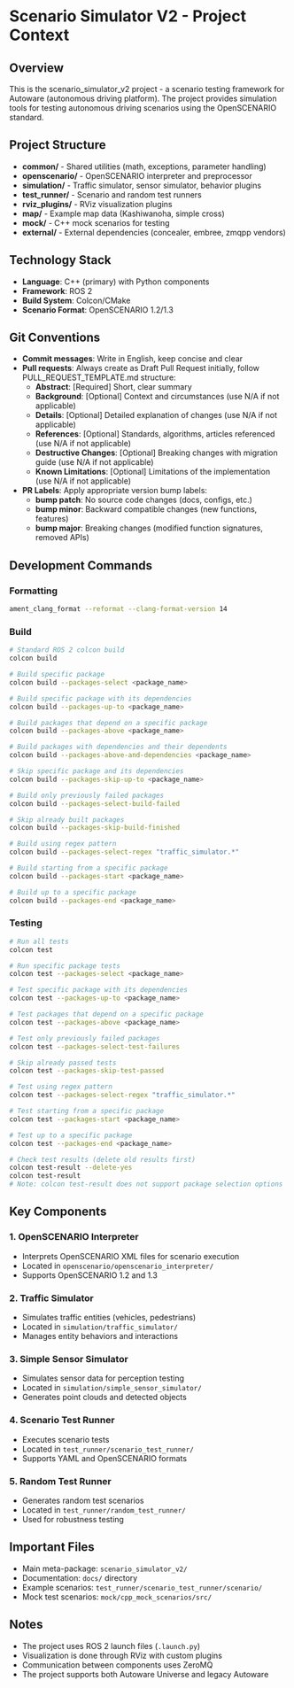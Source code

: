 # Scenario Simulator V2 - Project Context

## Overview
This is the scenario_simulator_v2 project - a scenario testing framework for Autoware (autonomous driving platform). The project provides simulation tools for testing autonomous driving scenarios using the OpenSCENARIO standard.

## Project Structure
- **common/** - Shared utilities (math, exceptions, parameter handling)
- **openscenario/** - OpenSCENARIO interpreter and preprocessor
- **simulation/** - Traffic simulator, sensor simulator, behavior plugins
- **test_runner/** - Scenario and random test runners
- **rviz_plugins/** - RViz visualization plugins
- **map/** - Example map data (Kashiwanoha, simple cross)
- **mock/** - C++ mock scenarios for testing
- **external/** - External dependencies (concealer, embree, zmqpp vendors)

## Technology Stack
- **Language**: C++ (primary) with Python components
- **Framework**: ROS 2
- **Build System**: Colcon/CMake
- **Scenario Format**: OpenSCENARIO 1.2/1.3

## Git Conventions
- **Commit messages**: Write in English, keep concise and clear
- **Pull requests**: Always create as Draft Pull Request initially, follow PULL_REQUEST_TEMPLATE.md structure:
  - **Abstract**: [Required] Short, clear summary
  - **Background**: [Optional] Context and circumstances (use N/A if not applicable)
  - **Details**: [Optional] Detailed explanation of changes (use N/A if not applicable)
  - **References**: [Optional] Standards, algorithms, articles referenced (use N/A if not applicable)
  - **Destructive Changes**: [Optional] Breaking changes with migration guide (use N/A if not applicable)
  - **Known Limitations**: [Optional] Limitations of the implementation (use N/A if not applicable)
- **PR Labels**: Apply appropriate version bump labels:
  - **bump patch**: No source code changes (docs, configs, etc.)
  - **bump minor**: Backward compatible changes (new functions, features)
  - **bump major**: Breaking changes (modified function signatures, removed APIs)

## Development Commands

### Formatting
```bash
ament_clang_format --reformat --clang-format-version 14
```

### Build
```bash
# Standard ROS 2 colcon build
colcon build

# Build specific package
colcon build --packages-select <package_name>

# Build specific package with its dependencies
colcon build --packages-up-to <package_name>

# Build packages that depend on a specific package
colcon build --packages-above <package_name>

# Build packages with dependencies and their dependents
colcon build --packages-above-and-dependencies <package_name>

# Skip specific package and its dependencies
colcon build --packages-skip-up-to <package_name>

# Build only previously failed packages
colcon build --packages-select-build-failed

# Skip already built packages
colcon build --packages-skip-build-finished

# Build using regex pattern
colcon build --packages-select-regex "traffic_simulator.*"

# Build starting from a specific package
colcon build --packages-start <package_name>

# Build up to a specific package
colcon build --packages-end <package_name>
```

### Testing
```bash
# Run all tests
colcon test

# Run specific package tests
colcon test --packages-select <package_name>

# Test specific package with its dependencies
colcon test --packages-up-to <package_name>

# Test packages that depend on a specific package
colcon test --packages-above <package_name>

# Test only previously failed packages
colcon test --packages-select-test-failures

# Skip already passed tests
colcon test --packages-skip-test-passed

# Test using regex pattern
colcon test --packages-select-regex "traffic_simulator.*"

# Test starting from a specific package
colcon test --packages-start <package_name>

# Test up to a specific package
colcon test --packages-end <package_name>

# Check test results (delete old results first)
colcon test-result --delete-yes
colcon test-result
# Note: colcon test-result does not support package selection options
```

## Key Components

### 1. OpenSCENARIO Interpreter
- Interprets OpenSCENARIO XML files for scenario execution
- Located in `openscenario/openscenario_interpreter/`
- Supports OpenSCENARIO 1.2 and 1.3

### 2. Traffic Simulator
- Simulates traffic entities (vehicles, pedestrians)
- Located in `simulation/traffic_simulator/`
- Manages entity behaviors and interactions

### 3. Simple Sensor Simulator
- Simulates sensor data for perception testing
- Located in `simulation/simple_sensor_simulator/`
- Generates point clouds and detected objects

### 4. Scenario Test Runner
- Executes scenario tests
- Located in `test_runner/scenario_test_runner/`
- Supports YAML and OpenSCENARIO formats

### 5. Random Test Runner
- Generates random test scenarios
- Located in `test_runner/random_test_runner/`
- Used for robustness testing

## Important Files
- Main meta-package: `scenario_simulator_v2/`
- Documentation: `docs/` directory
- Example scenarios: `test_runner/scenario_test_runner/scenario/`
- Mock test scenarios: `mock/cpp_mock_scenarios/src/`

## Notes
- The project uses ROS 2 launch files (`.launch.py`)
- Visualization is done through RViz with custom plugins
- Communication between components uses ZeroMQ
- The project supports both Autoware Universe and legacy Autoware
